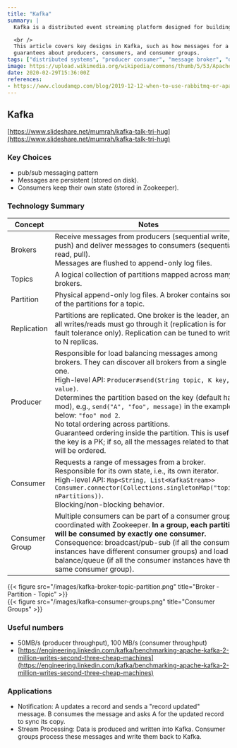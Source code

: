 ```yaml
---
title: "Kafka"
summary: |
  Kafka is a distributed event streaming platform designed for building high-throughput, fault-tolerant, and scalable data streaming applications.

  <br />
  This article covers key designs in Kafka, such as how messages for a topic are shared into partitions assigned to brokers. Then, we see some
  guarantees about producers, consumers, and consumer groups.
tags: ["distributed systems", "producer consumer", "message broker", "data streams", "partitioning"]
image: https://upload.wikimedia.org/wikipedia/commons/thumb/5/53/Apache_kafka_wordtype.svg/1200px-Apache_kafka_wordtype.svg.png
date: 2020-02-29T15:36:00Z
references:
- https://www.cloudamqp.com/blog/2019-12-12-when-to-use-rabbitmq-or-apache-kafka.html
---
```


## Kafka

[https://www.slideshare.net/mumrah/kafka-talk-tri-hug](https://www.slideshare.net/mumrah/kafka-talk-tri-hug)

### Key Choices

- pub/sub messaging pattern
- Messages are persistent (stored on disk).
- Consumers keep their own state (stored in Zookeeper).

### Technology Summary

| Concept | Notes |
| --- | --- |
| Brokers | Receive messages from producers (sequential write, push) and deliver messages to consumers (sequential read, pull).<br />Messages are flushed to append-only log files. |
| Topics | A logical collection of partitions mapped across many brokers. |
| Partition | Physical append-only log files. A broker contains some of the partitions for a topic. |
| Replication | Partitions are replicated. One broker is the leader, and all writes/reads must go through it (replication is for fault tolerance only). Replication can be tuned to write to N replicas. |
| Producer | Responsible for load balancing messages among brokers. They can discover all brokers from a single one.<br />High-level API: `Producer#send(String topic, K key, V value)`.<br />Determines the partition based on the key (default hash mod), e.g., `send("A", "foo", message)` in the example below: `"foo" mod 2`.<br />No total ordering across partitions.<br />Guaranteed ordering inside the partition. This is useful if the key is a PK; if so, all the messages related to that key will be ordered. |
| Consumer | Requests a range of messages from a broker. Responsible for its own state, i.e., its own iterator.<br />High-level API: `Map<String, List<KafkaStream>> Consumer.connector(Collections.singletonMap("topic", nPartitions))`.<br />Blocking/non-blocking behavior. |
| Consumer Group | Multiple consumers can be part of a consumer group coordinated with Zookeeper. **In a group, each partition will be consumed by exactly one consumer.**<br />Consequence: broadcast/pub-sub (if all the consumer instances have different consumer groups) and load balance/queue (if all the consumer instances have the same consumer group). |

<div class="tw-flex tw-gap-4 tw-flex-col md:tw-flex-row">
    <div class="">
        {{< figure src="/images/kafka-broker-topic-partition.png" title="Broker - Partition - Topic" >}}
    </div>
    <div class="">
        {{< figure src="/images/kafka-consumer-groups.png" title="Consumer Groups" >}}
    </div>
</div>

### Useful numbers

- 50MB/s (producer throughput), 100 MB/s (consumer throughput)
- [https://engineering.linkedin.com/kafka/benchmarking-apache-kafka-2-million-writes-second-three-cheap-machines](https://engineering.linkedin.com/kafka/benchmarking-apache-kafka-2-million-writes-second-three-cheap-machines)

### Applications

- Notification: A updates a record and sends a "record updated" message. B consumes the message and asks A for the updated record to sync its copy.
- Stream Processing: Data is produced and written into Kafka. Consumer groups process these messages and write them back to Kafka.
